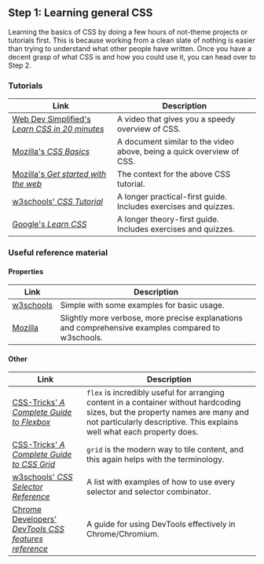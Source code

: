 [bd]: ../assets/img/icon/bd.png
[rp]: ../assets/img/icon/rp.png
[vc]: ../assets/img/icon/vc.png

[webdev-20]: https://www.youtube.com/watch?v=1PnVor36_40
[moz-css]: https://developer.mozilla.org/en-US/docs/Learn/Getting_started_with_the_web/CSS_basics
[moz-web]: https://developer.mozilla.org/en-US/docs/Learn/Getting_started_with_the_web
[w3s-css]: https://www.w3schools.com/css/default.asp
[google-css]: https://web.dev/learn/css

[w3s-ref]: https://www.w3schools.com/cssref/index.php
[moz-ref]: https://developer.mozilla.org/en-US/docs/Web/CSS/Reference

[tricks-flex]: https://css-tricks.com/snippets/css/a-guide-to-flexbox
[tricks-grid]: https://css-tricks.com/snippets/css/complete-guide-grid
[w3s-selectors]: https://www.w3schools.com/cssref/css_selectors.php
[chrome-devtools]: https://developer.chrome.com/docs/devtools/css/reference

## Step 1: Learning general CSS

Learning the basics of CSS by doing a few hours of not-theme projects or tutorials first. This is because working from a clean slate of nothing is easier than trying to understand what other people have written. Once you have a decent grasp of what CSS is and how you could use it, you can head over to Step 2.

### Tutorials

| Link                                                        | Description                                                           |
| ----------------------------------------------------------- | --------------------------------------------------------------------- |
| [Web Dev Simplified's *Learn CSS in 20 minutes*][webdev-20] | A video that gives you a speedy overview of CSS.                      |
| [Mozilla's *CSS Basics*][moz-css]                           | A document similar to the video above, being a quick overview of CSS. |
| [Mozilla's *Get started with the web*][moz-web]             | The context for the above CSS tutorial.                               |
| [w3schools' *CSS Tutorial*][w3s-css]                        | A longer practical-first guide. Includes exercises and quizzes.       |
| [Google's *Learn CSS*][google-css]                          | A longer theory-first guide. Includes exercises and quizzes.          |

### Useful reference material

#### Properties

| Link                 | Description                                                                                        |
| -------------------- | -------------------------------------------------------------------------------------------------- |
| [w3schools][w3s-ref] | Simple with some examples for basic usage.                                                         |
| [Mozilla][moz-ref]   | Slightly more verbose, more precise explanations and comprehensive examples compared to w3schools. |

#### Other

| Link                                                                    | Description                                                                                                                                                                                              |
| ----------------------------------------------------------------------- | -------------------------------------------------------------------------------------------------------------------------------------------------------------------------------------------------------- |
| [CSS-Tricks' *A Complete Guide to Flexbox*][tricks-flex]                | `flex` is incredibly useful for arranging content in a container without hardcoding sizes, but the property names are many and not particularly descriptive. This explains well what each property does. |
| [CSS-Tricks' *A Complete Guide to CSS Grid*][tricks-grid]               | `grid` is the modern way to tile content, and this again helps with the terminology.                                                                                                                     |
| [w3schools' *CSS Selector Reference*][w3s-selectors]                    | A list with examples of how to use every selector and selector combinator.                                                                                                                               |
| [Chrome Developers' *DevTools CSS features reference*][chrome-devtools] | A guide for using DevTools effectively in Chrome/Chromium.                                                                                                                                               |
